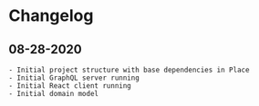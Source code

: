 # Changelog

## 08-28-2020
    - Initial project structure with base dependencies in Place
    - Initial GraphQL server running
    - Initial React client running
    - Initial domain model